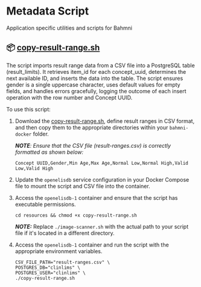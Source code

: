 # Metadata Script
Application specific utilities and scripts for Bahmni

## 📦 [copy-result-range.sh](./openelis/copy-result-range.sh)

The script imports result range data from a CSV file into a PostgreSQL table (result_limits). It retrieves item_id for each concept_uuid, determines the next available ID, and inserts the  data into the table. The script ensures gender is a single uppercase character, uses default values for empty fields, and handles errors gracefully, logging the outcome of each insert operation with the row number and Concept UUID.

To use this script:

1. Download the [copy-result-range.sh](./openelis/copy-result-range.sh), define result ranges in CSV format, and then copy them to the appropriate directories within your `bahmni-docker` folder.
    
    _**NOTE**: Ensure that the CSV file (result-ranges.csv) is correctly formatted as shown below:_
    ```
    Concept UUID,Gender,Min Age,Max Age,Normal Low,Normal High,Valid Low,Valid High
    ```
2. Update the `openelisdb` service configuration in your Docker Compose file to mount the script and CSV file into the container.
3. Access the `openelisdb-1` container and ensure that the script has executable permissions.
    ```
    cd resources && chmod +x copy-result-range.sh
    ```
    **_NOTE:_** Replace `./image-scanner.sh` with the actual path to your script file if it's located in a different directory.
4. Access the `openelisdb-1` container and run the script with the appropriate environment variables.
    ```
    CSV_FILE_PATH="result-ranges.csv" \
    POSTGRES_DB="clinlims" \
    POSTGRES_USER="clinlims" \
    ./copy-result-range.sh
    ```